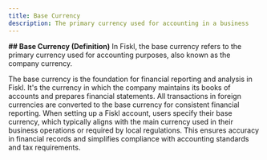 ```yaml
---
title: Base Currency
description: The primary currency used for accounting in a business
---
```


**## Base Currency (Definition)**
In Fiskl, the base currency refers to the primary currency used for accounting purposes, also known as the company currency.

The base currency is the foundation for financial reporting and analysis in Fiskl. It's the currency in which the company maintains its books of accounts and prepares financial statements. All transactions in foreign currencies are converted to the base currency for consistent financial reporting. When setting up a Fiskl account, users specify their base currency, which typically aligns with the main currency used in their business operations or required by local regulations. This ensures accuracy in financial records and simplifies compliance with accounting standards and tax requirements.